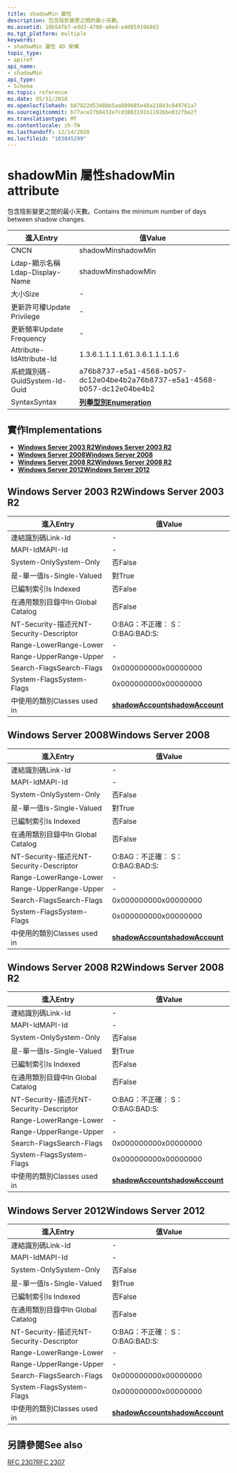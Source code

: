 ```yaml
---
title: shadowMin 屬性
description: 包含陰影變更之間的最小天數。
ms.assetid: 10b54fb7-edd3-4700-a0ed-e4d8591968d3
ms.tgt_platform: multiple
keywords:
- shadowMin 屬性 AD 架構
topic_type:
- apiref
api_name:
- shadowMin
api_type:
- Schema
ms.topic: reference
ms.date: 05/31/2018
ms.openlocfilehash: b87822d5348bb5aa889685e48a21043c849761a7
ms.sourcegitcommit: b77ace27b0432e7cd3863191b11926be032fbe2f
ms.translationtype: MT
ms.contentlocale: zh-TW
ms.lasthandoff: 12/14/2020
ms.locfileid: "103845299"
---
```

# <a name="shadowmin-attribute"></a><span data-ttu-id="6576a-104">shadowMin 屬性</span><span class="sxs-lookup"><span data-stu-id="6576a-104">shadowMin attribute</span></span>

<span data-ttu-id="6576a-105">包含陰影變更之間的最小天數。</span><span class="sxs-lookup"><span data-stu-id="6576a-105">Contains the minimum number of days between shadow changes.</span></span>



| <span data-ttu-id="6576a-106">進入</span><span class="sxs-lookup"><span data-stu-id="6576a-106">Entry</span></span> | <span data-ttu-id="6576a-107">值</span><span class="sxs-lookup"><span data-stu-id="6576a-107">Value</span></span> |
|-------------------|--------------------------------------|
| <span data-ttu-id="6576a-108">CN</span><span class="sxs-lookup"><span data-stu-id="6576a-108">CN</span></span>                | <span data-ttu-id="6576a-109">shadowMin</span><span class="sxs-lookup"><span data-stu-id="6576a-109">shadowMin</span></span>                            |
| <span data-ttu-id="6576a-110">Ldap-顯示名稱</span><span class="sxs-lookup"><span data-stu-id="6576a-110">Ldap-Display-Name</span></span> | <span data-ttu-id="6576a-111">shadowMin</span><span class="sxs-lookup"><span data-stu-id="6576a-111">shadowMin</span></span>                            |
| <span data-ttu-id="6576a-112">大小</span><span class="sxs-lookup"><span data-stu-id="6576a-112">Size</span></span>              | \-                                   |
| <span data-ttu-id="6576a-113">更新許可權</span><span class="sxs-lookup"><span data-stu-id="6576a-113">Update Privilege</span></span>  | \-                                   |
| <span data-ttu-id="6576a-114">更新頻率</span><span class="sxs-lookup"><span data-stu-id="6576a-114">Update Frequency</span></span>  | \-                                   |
| <span data-ttu-id="6576a-115">Attribute-Id</span><span class="sxs-lookup"><span data-stu-id="6576a-115">Attribute-Id</span></span>      | <span data-ttu-id="6576a-116">1.3.6.1.1.1.1.6</span><span class="sxs-lookup"><span data-stu-id="6576a-116">1.3.6.1.1.1.1.6</span></span>                      |
| <span data-ttu-id="6576a-117">系統識別碼-Guid</span><span class="sxs-lookup"><span data-stu-id="6576a-117">System-Id-Guid</span></span>    | <span data-ttu-id="6576a-118">a76b8737-e5a1-4568-b057-dc12e04be4b2</span><span class="sxs-lookup"><span data-stu-id="6576a-118">a76b8737-e5a1-4568-b057-dc12e04be4b2</span></span> |
| <span data-ttu-id="6576a-119">Syntax</span><span class="sxs-lookup"><span data-stu-id="6576a-119">Syntax</span></span>            | [<span data-ttu-id="6576a-120">**列舉型別**</span><span class="sxs-lookup"><span data-stu-id="6576a-120">**Enumeration**</span></span>](s-enumeration.md) |



## <a name="implementations"></a><span data-ttu-id="6576a-121">實作</span><span class="sxs-lookup"><span data-stu-id="6576a-121">Implementations</span></span>

-   [<span data-ttu-id="6576a-122">**Windows Server 2003 R2**</span><span class="sxs-lookup"><span data-stu-id="6576a-122">**Windows Server 2003 R2**</span></span>](#windows-server-2003-r2)
-   [<span data-ttu-id="6576a-123">**Windows Server 2008**</span><span class="sxs-lookup"><span data-stu-id="6576a-123">**Windows Server 2008**</span></span>](#windows-server-2008)
-   [<span data-ttu-id="6576a-124">**Windows Server 2008 R2**</span><span class="sxs-lookup"><span data-stu-id="6576a-124">**Windows Server 2008 R2**</span></span>](#windows-server-2008-r2)
-   [<span data-ttu-id="6576a-125">**Windows Server 2012**</span><span class="sxs-lookup"><span data-stu-id="6576a-125">**Windows Server 2012**</span></span>](#windows-server-2012)

## <a name="windows-server-2003-r2"></a><span data-ttu-id="6576a-126">Windows Server 2003 R2</span><span class="sxs-lookup"><span data-stu-id="6576a-126">Windows Server 2003 R2</span></span>



| <span data-ttu-id="6576a-127">進入</span><span class="sxs-lookup"><span data-stu-id="6576a-127">Entry</span></span> | <span data-ttu-id="6576a-128">值</span><span class="sxs-lookup"><span data-stu-id="6576a-128">Value</span></span> |
|------------------------|-----------------------------------------------------|
| <span data-ttu-id="6576a-129">連結識別碼</span><span class="sxs-lookup"><span data-stu-id="6576a-129">Link-Id</span></span>                | \-                                                  |
| <span data-ttu-id="6576a-130">MAPI-Id</span><span class="sxs-lookup"><span data-stu-id="6576a-130">MAPI-Id</span></span>                | \-                                                  |
| <span data-ttu-id="6576a-131">System-Only</span><span class="sxs-lookup"><span data-stu-id="6576a-131">System-Only</span></span>            | <span data-ttu-id="6576a-132">否</span><span class="sxs-lookup"><span data-stu-id="6576a-132">False</span></span>                                               |
| <span data-ttu-id="6576a-133">是-單一值</span><span class="sxs-lookup"><span data-stu-id="6576a-133">Is-Single-Valued</span></span>       | <span data-ttu-id="6576a-134">對</span><span class="sxs-lookup"><span data-stu-id="6576a-134">True</span></span>                                                |
| <span data-ttu-id="6576a-135">已編制索引</span><span class="sxs-lookup"><span data-stu-id="6576a-135">Is Indexed</span></span>             | <span data-ttu-id="6576a-136">否</span><span class="sxs-lookup"><span data-stu-id="6576a-136">False</span></span>                                               |
| <span data-ttu-id="6576a-137">在通用類別目錄中</span><span class="sxs-lookup"><span data-stu-id="6576a-137">In Global Catalog</span></span>      | <span data-ttu-id="6576a-138">否</span><span class="sxs-lookup"><span data-stu-id="6576a-138">False</span></span>                                               |
| <span data-ttu-id="6576a-139">NT-Security-描述元</span><span class="sxs-lookup"><span data-stu-id="6576a-139">NT-Security-Descriptor</span></span> | <span data-ttu-id="6576a-140">O:BAG：不正確： S：</span><span class="sxs-lookup"><span data-stu-id="6576a-140">O:BAG:BAD:S:</span></span>                                        |
| <span data-ttu-id="6576a-141">Range-Lower</span><span class="sxs-lookup"><span data-stu-id="6576a-141">Range-Lower</span></span>            | \-                                                  |
| <span data-ttu-id="6576a-142">Range-Upper</span><span class="sxs-lookup"><span data-stu-id="6576a-142">Range-Upper</span></span>            | \-                                                  |
| <span data-ttu-id="6576a-143">Search-Flags</span><span class="sxs-lookup"><span data-stu-id="6576a-143">Search-Flags</span></span>           | <span data-ttu-id="6576a-144">0x00000000</span><span class="sxs-lookup"><span data-stu-id="6576a-144">0x00000000</span></span>                                          |
| <span data-ttu-id="6576a-145">System-Flags</span><span class="sxs-lookup"><span data-stu-id="6576a-145">System-Flags</span></span>           | <span data-ttu-id="6576a-146">0x00000000</span><span class="sxs-lookup"><span data-stu-id="6576a-146">0x00000000</span></span>                                          |
| <span data-ttu-id="6576a-147">中使用的類別</span><span class="sxs-lookup"><span data-stu-id="6576a-147">Classes used in</span></span>        | [<span data-ttu-id="6576a-148">**shadowAccount**</span><span class="sxs-lookup"><span data-stu-id="6576a-148">**shadowAccount**</span></span>](c-shadowaccount.md)<br/> |



## <a name="windows-server-2008"></a><span data-ttu-id="6576a-149">Windows Server 2008</span><span class="sxs-lookup"><span data-stu-id="6576a-149">Windows Server 2008</span></span>



| <span data-ttu-id="6576a-150">進入</span><span class="sxs-lookup"><span data-stu-id="6576a-150">Entry</span></span> | <span data-ttu-id="6576a-151">值</span><span class="sxs-lookup"><span data-stu-id="6576a-151">Value</span></span> |
|------------------------|-----------------------------------------------------|
| <span data-ttu-id="6576a-152">連結識別碼</span><span class="sxs-lookup"><span data-stu-id="6576a-152">Link-Id</span></span>                | \-                                                  |
| <span data-ttu-id="6576a-153">MAPI-Id</span><span class="sxs-lookup"><span data-stu-id="6576a-153">MAPI-Id</span></span>                | \-                                                  |
| <span data-ttu-id="6576a-154">System-Only</span><span class="sxs-lookup"><span data-stu-id="6576a-154">System-Only</span></span>            | <span data-ttu-id="6576a-155">否</span><span class="sxs-lookup"><span data-stu-id="6576a-155">False</span></span>                                               |
| <span data-ttu-id="6576a-156">是-單一值</span><span class="sxs-lookup"><span data-stu-id="6576a-156">Is-Single-Valued</span></span>       | <span data-ttu-id="6576a-157">對</span><span class="sxs-lookup"><span data-stu-id="6576a-157">True</span></span>                                                |
| <span data-ttu-id="6576a-158">已編制索引</span><span class="sxs-lookup"><span data-stu-id="6576a-158">Is Indexed</span></span>             | <span data-ttu-id="6576a-159">否</span><span class="sxs-lookup"><span data-stu-id="6576a-159">False</span></span>                                               |
| <span data-ttu-id="6576a-160">在通用類別目錄中</span><span class="sxs-lookup"><span data-stu-id="6576a-160">In Global Catalog</span></span>      | <span data-ttu-id="6576a-161">否</span><span class="sxs-lookup"><span data-stu-id="6576a-161">False</span></span>                                               |
| <span data-ttu-id="6576a-162">NT-Security-描述元</span><span class="sxs-lookup"><span data-stu-id="6576a-162">NT-Security-Descriptor</span></span> | <span data-ttu-id="6576a-163">O:BAG：不正確： S：</span><span class="sxs-lookup"><span data-stu-id="6576a-163">O:BAG:BAD:S:</span></span>                                        |
| <span data-ttu-id="6576a-164">Range-Lower</span><span class="sxs-lookup"><span data-stu-id="6576a-164">Range-Lower</span></span>            | \-                                                  |
| <span data-ttu-id="6576a-165">Range-Upper</span><span class="sxs-lookup"><span data-stu-id="6576a-165">Range-Upper</span></span>            | \-                                                  |
| <span data-ttu-id="6576a-166">Search-Flags</span><span class="sxs-lookup"><span data-stu-id="6576a-166">Search-Flags</span></span>           | <span data-ttu-id="6576a-167">0x00000000</span><span class="sxs-lookup"><span data-stu-id="6576a-167">0x00000000</span></span>                                          |
| <span data-ttu-id="6576a-168">System-Flags</span><span class="sxs-lookup"><span data-stu-id="6576a-168">System-Flags</span></span>           | <span data-ttu-id="6576a-169">0x00000000</span><span class="sxs-lookup"><span data-stu-id="6576a-169">0x00000000</span></span>                                          |
| <span data-ttu-id="6576a-170">中使用的類別</span><span class="sxs-lookup"><span data-stu-id="6576a-170">Classes used in</span></span>        | [<span data-ttu-id="6576a-171">**shadowAccount**</span><span class="sxs-lookup"><span data-stu-id="6576a-171">**shadowAccount**</span></span>](c-shadowaccount.md)<br/> |



## <a name="windows-server-2008-r2"></a><span data-ttu-id="6576a-172">Windows Server 2008 R2</span><span class="sxs-lookup"><span data-stu-id="6576a-172">Windows Server 2008 R2</span></span>



| <span data-ttu-id="6576a-173">進入</span><span class="sxs-lookup"><span data-stu-id="6576a-173">Entry</span></span> | <span data-ttu-id="6576a-174">值</span><span class="sxs-lookup"><span data-stu-id="6576a-174">Value</span></span> |
|------------------------|-----------------------------------------------------|
| <span data-ttu-id="6576a-175">連結識別碼</span><span class="sxs-lookup"><span data-stu-id="6576a-175">Link-Id</span></span>                | \-                                                  |
| <span data-ttu-id="6576a-176">MAPI-Id</span><span class="sxs-lookup"><span data-stu-id="6576a-176">MAPI-Id</span></span>                | \-                                                  |
| <span data-ttu-id="6576a-177">System-Only</span><span class="sxs-lookup"><span data-stu-id="6576a-177">System-Only</span></span>            | <span data-ttu-id="6576a-178">否</span><span class="sxs-lookup"><span data-stu-id="6576a-178">False</span></span>                                               |
| <span data-ttu-id="6576a-179">是-單一值</span><span class="sxs-lookup"><span data-stu-id="6576a-179">Is-Single-Valued</span></span>       | <span data-ttu-id="6576a-180">對</span><span class="sxs-lookup"><span data-stu-id="6576a-180">True</span></span>                                                |
| <span data-ttu-id="6576a-181">已編制索引</span><span class="sxs-lookup"><span data-stu-id="6576a-181">Is Indexed</span></span>             | <span data-ttu-id="6576a-182">否</span><span class="sxs-lookup"><span data-stu-id="6576a-182">False</span></span>                                               |
| <span data-ttu-id="6576a-183">在通用類別目錄中</span><span class="sxs-lookup"><span data-stu-id="6576a-183">In Global Catalog</span></span>      | <span data-ttu-id="6576a-184">否</span><span class="sxs-lookup"><span data-stu-id="6576a-184">False</span></span>                                               |
| <span data-ttu-id="6576a-185">NT-Security-描述元</span><span class="sxs-lookup"><span data-stu-id="6576a-185">NT-Security-Descriptor</span></span> | <span data-ttu-id="6576a-186">O:BAG：不正確： S：</span><span class="sxs-lookup"><span data-stu-id="6576a-186">O:BAG:BAD:S:</span></span>                                        |
| <span data-ttu-id="6576a-187">Range-Lower</span><span class="sxs-lookup"><span data-stu-id="6576a-187">Range-Lower</span></span>            | \-                                                  |
| <span data-ttu-id="6576a-188">Range-Upper</span><span class="sxs-lookup"><span data-stu-id="6576a-188">Range-Upper</span></span>            | \-                                                  |
| <span data-ttu-id="6576a-189">Search-Flags</span><span class="sxs-lookup"><span data-stu-id="6576a-189">Search-Flags</span></span>           | <span data-ttu-id="6576a-190">0x00000000</span><span class="sxs-lookup"><span data-stu-id="6576a-190">0x00000000</span></span>                                          |
| <span data-ttu-id="6576a-191">System-Flags</span><span class="sxs-lookup"><span data-stu-id="6576a-191">System-Flags</span></span>           | <span data-ttu-id="6576a-192">0x00000000</span><span class="sxs-lookup"><span data-stu-id="6576a-192">0x00000000</span></span>                                          |
| <span data-ttu-id="6576a-193">中使用的類別</span><span class="sxs-lookup"><span data-stu-id="6576a-193">Classes used in</span></span>        | [<span data-ttu-id="6576a-194">**shadowAccount**</span><span class="sxs-lookup"><span data-stu-id="6576a-194">**shadowAccount**</span></span>](c-shadowaccount.md)<br/> |



## <a name="windows-server-2012"></a><span data-ttu-id="6576a-195">Windows Server 2012</span><span class="sxs-lookup"><span data-stu-id="6576a-195">Windows Server 2012</span></span>



| <span data-ttu-id="6576a-196">進入</span><span class="sxs-lookup"><span data-stu-id="6576a-196">Entry</span></span> | <span data-ttu-id="6576a-197">值</span><span class="sxs-lookup"><span data-stu-id="6576a-197">Value</span></span> |
|------------------------|-----------------------------------------------------|
| <span data-ttu-id="6576a-198">連結識別碼</span><span class="sxs-lookup"><span data-stu-id="6576a-198">Link-Id</span></span>                | \-                                                  |
| <span data-ttu-id="6576a-199">MAPI-Id</span><span class="sxs-lookup"><span data-stu-id="6576a-199">MAPI-Id</span></span>                | \-                                                  |
| <span data-ttu-id="6576a-200">System-Only</span><span class="sxs-lookup"><span data-stu-id="6576a-200">System-Only</span></span>            | <span data-ttu-id="6576a-201">否</span><span class="sxs-lookup"><span data-stu-id="6576a-201">False</span></span>                                               |
| <span data-ttu-id="6576a-202">是-單一值</span><span class="sxs-lookup"><span data-stu-id="6576a-202">Is-Single-Valued</span></span>       | <span data-ttu-id="6576a-203">對</span><span class="sxs-lookup"><span data-stu-id="6576a-203">True</span></span>                                                |
| <span data-ttu-id="6576a-204">已編制索引</span><span class="sxs-lookup"><span data-stu-id="6576a-204">Is Indexed</span></span>             | <span data-ttu-id="6576a-205">否</span><span class="sxs-lookup"><span data-stu-id="6576a-205">False</span></span>                                               |
| <span data-ttu-id="6576a-206">在通用類別目錄中</span><span class="sxs-lookup"><span data-stu-id="6576a-206">In Global Catalog</span></span>      | <span data-ttu-id="6576a-207">否</span><span class="sxs-lookup"><span data-stu-id="6576a-207">False</span></span>                                               |
| <span data-ttu-id="6576a-208">NT-Security-描述元</span><span class="sxs-lookup"><span data-stu-id="6576a-208">NT-Security-Descriptor</span></span> | <span data-ttu-id="6576a-209">O:BAG：不正確： S：</span><span class="sxs-lookup"><span data-stu-id="6576a-209">O:BAG:BAD:S:</span></span>                                        |
| <span data-ttu-id="6576a-210">Range-Lower</span><span class="sxs-lookup"><span data-stu-id="6576a-210">Range-Lower</span></span>            | \-                                                  |
| <span data-ttu-id="6576a-211">Range-Upper</span><span class="sxs-lookup"><span data-stu-id="6576a-211">Range-Upper</span></span>            | \-                                                  |
| <span data-ttu-id="6576a-212">Search-Flags</span><span class="sxs-lookup"><span data-stu-id="6576a-212">Search-Flags</span></span>           | <span data-ttu-id="6576a-213">0x00000000</span><span class="sxs-lookup"><span data-stu-id="6576a-213">0x00000000</span></span>                                          |
| <span data-ttu-id="6576a-214">System-Flags</span><span class="sxs-lookup"><span data-stu-id="6576a-214">System-Flags</span></span>           | <span data-ttu-id="6576a-215">0x00000000</span><span class="sxs-lookup"><span data-stu-id="6576a-215">0x00000000</span></span>                                          |
| <span data-ttu-id="6576a-216">中使用的類別</span><span class="sxs-lookup"><span data-stu-id="6576a-216">Classes used in</span></span>        | [<span data-ttu-id="6576a-217">**shadowAccount**</span><span class="sxs-lookup"><span data-stu-id="6576a-217">**shadowAccount**</span></span>](c-shadowaccount.md)<br/> |



## <a name="see-also"></a><span data-ttu-id="6576a-218">另請參閱</span><span class="sxs-lookup"><span data-stu-id="6576a-218">See also</span></span>

<dl> <dt>

[<span data-ttu-id="6576a-219">RFC 2307</span><span class="sxs-lookup"><span data-stu-id="6576a-219">RFC 2307</span></span>](https://www.ietf.org/rfc/rfc2307.txt)
</dt> </dl>

 

 






